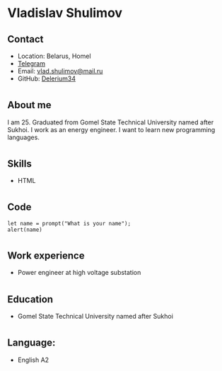 # **Vladislav Shulimov**
## **Contact**
* Location: Belarus, Homel
* [Telegram](https://t.me/Depends1488)
* Email: vlad.shulimov@mail.ru
* GitHub: [Delerium34](https://github.com/Delerium34)
#
## About me
I am 25. Graduated from Gomel State Technical University named after Sukhoi. I work as an energy engineer. I want to learn new programming languages.
#
## Skills
* HTML
#
## Code
``` 
let name = prompt("What is your name");
alert(name)
```
#
## Work experience
* Power engineer at high voltage substation
#
## Education
* Gomel State Technical University named after Sukhoi
#
## Language:
* English A2
